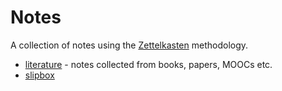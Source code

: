 # Notes

A collection of notes using the [Zettelkasten](https://en.wikipedia.org/wiki/Zettelkasten) methodology.

* [literature](./literature) - notes collected from books, papers, MOOCs etc.
* [slipbox](./slipbox)
